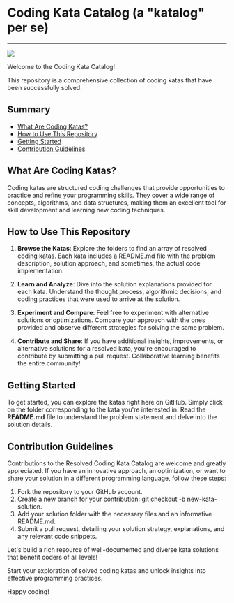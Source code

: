 # Coding Kata Catalog (a "katalog" per se)

---
![](https://media.giphy.com/media/v1.Y2lkPTc5MGI3NjExbHNocTVwb3JwYXgwNDlzYnkyaDNqaDRncGZodDk3cnpsYzY2OHk4MCZlcD12MV9pbnRlcm5hbF9naWZfYnlfaWQmY3Q9Zw/L1R1tvI9svkIWwpVYr/giphy.gif)

Welcome to the Coding Kata Catalog!

This repository is a comprehensive collection of coding katas that have been successfully solved.

## Summary

  - [What Are Coding Katas?](#what-are-coding-katas)
  - [How to Use This Repository](#how-to-use-this-repository)
  - [Getting Started](#getting-started)
  - [Contribution Guidelines](#contribution-guidelines)

## What Are Coding Katas?

Coding katas are structured coding challenges that provide opportunities to practice and refine your programming skills. They cover a wide range of concepts, algorithms, and data structures, making them an excellent tool for skill development and learning new coding techniques.

## How to Use This Repository

1. **Browse the Katas**: Explore the folders to find an array of resolved coding katas. Each kata includes a README.md file with the problem description, solution approach, and sometimes, the actual code implementation.

2. **Learn and Analyze**: Dive into the solution explanations provided for each kata. Understand the thought process, algorithmic decisions, and coding practices that were used to arrive at the solution.

3. **Experiment and Compare**: Feel free to experiment with alternative solutions or optimizations. Compare your approach with the ones provided and observe different strategies for solving the same problem.

4. **Contribute and Share**: If you have additional insights, improvements, or alternative solutions for a resolved kata, you're encouraged to contribute by submitting a pull request. Collaborative learning benefits the entire community!

## Getting Started

To get started, you can explore the katas right here on GitHub. Simply click on the folder corresponding to the kata you're interested in. Read the **README.md** file to understand the problem statement and delve into the solution details.

## Contribution Guidelines

Contributions to the Resolved Coding Kata Catalog are welcome and greatly appreciated. 
If you have an innovative approach, an optimization, or want to share your solution in a different programming language, follow these steps:

1. Fork the repository to your GitHub account.
2. Create a new branch for your contribution: git checkout -b new-kata-solution.
3. Add your solution folder with the necessary files and an informative README.md.
4. Submit a pull request, detailing your solution strategy, explanations, and any relevant code snippets.

Let's build a rich resource of well-documented and diverse kata solutions that benefit coders of all levels!

Start your exploration of solved coding katas and unlock insights into effective programming practices. 

Happy coding!